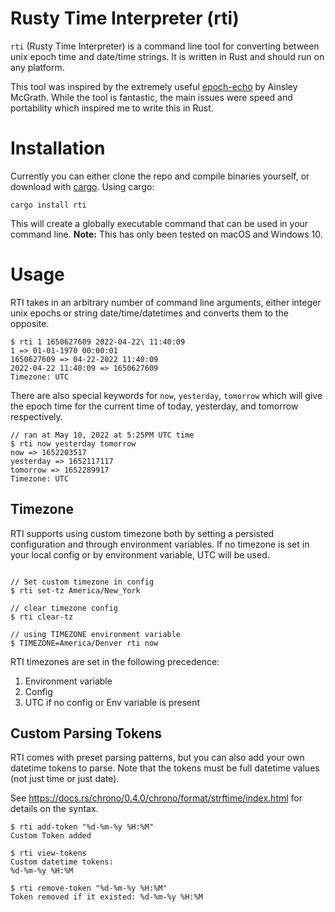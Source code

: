 # Rusty Time Interpreter (rti)
`rti` (Rusty Time Interpreter) is a command line tool for converting between unix epoch time and date/time strings. It is written in Rust and should run on any platform.

This tool was inspired by the extremely useful [epoch-echo](https://github.com/ainsleymcgrath/epoch-echo) by Ainsley McGrath. While the tool is fantastic, the main issues were speed and portability which inspired me to write this in Rust.

# Installation
Currently you can either clone the repo and compile binaries yourself, or download with [cargo](https://doc.rust-lang.org/cargo/getting-started/installation.html). Using cargo:
```
cargo install rti
```

This will create a globally executable command that can be used in your command line. **Note:** This has only been tested on macOS and Windows 10.

# Usage
RTI takes in an arbitrary number of command line arguments, either integer unix epochs or string date/time/datetimes and converts them to the opposite.
```
$ rti 1 1650627609 2022-04-22\ 11:40:09
1 => 01-01-1970 00:00:01
1650627609 => 04-22-2022 11:40:09
2022-04-22 11:40:09 => 1650627609
Timezone: UTC
```

There are also special keywords for `now`, `yesterday`, `tomorrow` which will give the epoch time for the current time of today, yesterday, and tomorrow respectively.

```
// ran at May 10, 2022 at 5:25PM UTC time
$ rti now yesterday tomorrow
now => 1652203517
yesterday => 1652117117
tomorrow => 1652289917
Timezone: UTC
```

## Timezone
RTI supports using custom timezone both by setting a persisted configuration and through environment variables.
If no timezone is set in your local config or by environment variable, UTC will be used.
```

// Set custom timezone in config
$ rti set-tz America/New_York

// clear timezone config
$ rti clear-tz

// using TIMEZONE environment variable
$ TIMEZONE=America/Denver rti now
```

RTI timezones are set in the following precedence:
1. Environment variable
2. Config
3. UTC if no config or Env variable is present

## Custom Parsing Tokens
RTI comes with preset parsing patterns, but you can also add your own datetime tokens to parse. 
Note that the tokens must be full datetime values (not just time or just date).

See https://docs.rs/chrono/0.4.0/chrono/format/strftime/index.html for details on the syntax.

```
$ rti add-token "%d-%m-%y %H:%M"
Custom Token added

$ rti view-tokens
Custom datetime tokens:
%d-%m-%y %H:%M

$ rti remove-token "%d-%m-%y %H:%M"
Token removed if it existed: %d-%m-%y %H:%M
```

